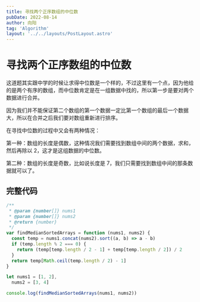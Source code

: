 ```yaml
---
title: 寻找两个正序数组的中位数
pubDate: 2022-08-14
author: 向阳
tag: 'Algorithm'
layout: '../../layouts/PostLayout.astro'
---
```


# 寻找两个正序数组的中位数

这道题其实跟中学的时候让求得中位数是一个样的，不过这里有一个点，因为他给的是两个有序的数组，而中位数肯定是在一组数据中找的，所以第一步是要对两个数据进行合并。

因为我们并不能保证第二个数组的第一个数据一定比第一个数组的最后一个数据大，所以在合并之后我们要对数组重新进行排序。

在寻找中位数的过程中又会有两种情况：

第一种：数组的长度是偶数，这种情况我们需要找到数组中间的两个数据，求和，然后再除以 2，这才是这组数据的中位数。

第二种：数组的长度是奇数，比如说长度是 7，我们只需要找到数组中间的那条数据就可以了。

## 完整代码

```javascript
/**
 * @param {number[]} nums1
 * @param {number[]} nums2
 * @return {number}
 */
var findMedianSortedArrays = function (nums1, nums2) {
  const temp = nums1.concat(nums2).sort((a, b) => a - b)
  if (temp.length % 2 === 0) {
    return (temp[temp.length / 2 - 1] + temp[temp.length / 2]) / 2
  }
  return temp[Math.ceil(temp.length / 2) - 1]
}

let nums1 = [1, 2],
  nums2 = [3, 4]

console.log(findMedianSortedArrays(nums1, nums2))
```
